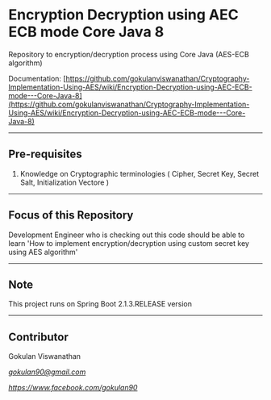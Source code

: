 # Encryption Decryption using AEC ECB mode Core Java 8
Repository to encryption/decryption process using Core Java (AES-ECB algorithm)

Documentation: [https://github.com/gokulanviswanathan/Cryptography-Implementation-Using-AES/wiki/Encryption-Decryption-using-AEC-ECB-mode---Core-Java-8](https://github.com/gokulanviswanathan/Cryptography-Implementation-Using-AES/wiki/Encryption-Decryption-using-AEC-ECB-mode---Core-Java-8)

--------------
Pre-requisites
--------------

1. Knowledge on Cryptographic terminologies ( Cipher, Secret Key, Secret Salt, Initialization Vectore )

------------------------
Focus of this Repository
------------------------

Development Engineer who is checking out this code should be able to learn 'How to implement encryption/decryption using custom secret key using AES algorithm'

----
Note
----

This project runs on Spring Boot 2.1.3.RELEASE version

-----------
Contributor
-----------

Gokulan Viswanathan

*gokulan90@gmail.com*

*https://www.facebook.com/gokulan90*
